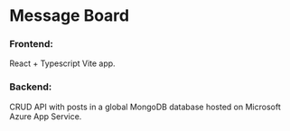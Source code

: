 # Message Board

### Frontend:

React + Typescript Vite app.

### Backend:

CRUD API with posts in a global MongoDB database hosted on Microsoft Azure App Service.
